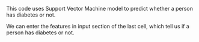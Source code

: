 This code uses  Support Vector Machine model to predict whether a person has diabetes or not. 

We can enter the features in input section of the last cell, which tell us if a person has diabetes or not.
